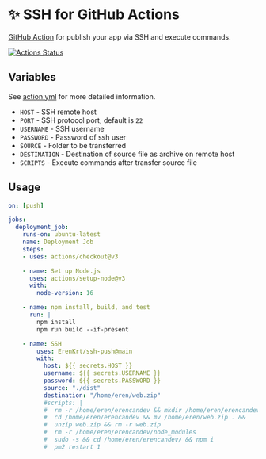 # ✨ SSH for GitHub Actions

[GitHub Action](https://github.com/features/actions) for publish your app via SSH and execute commands.

[![Actions Status](https://github.com/erenkrt/ssh-push/actions/workflows/main.yml/badge.svg)](https://github.com/erenkrt/ssh-push/actions)

## Variables

See [action.yml](./action.yml) for more detailed information.

* `HOST` - SSH remote host
* `PORT` - SSH protocol port, default is `22`
* `USERNAME` - SSH username
* `PASSWORD` - Password of ssh user
* `SOURCE` - Folder to be transferred
* `DESTINATION` - Destination of source file as archive on remote host
* `SCRIPTS` - Execute commands after transfer source file

## Usage

```yaml
on: [push]

jobs:
  deployment_job:
    runs-on: ubuntu-latest
    name: Deployment Job
    steps:
    - uses: actions/checkout@v3

    - name: Set up Node.js
      uses: actions/setup-node@v3
      with:
        node-version: 16

    - name: npm install, build, and test
      run: |
        npm install
        npm run build --if-present

    - name: SSH
        uses: ErenKrt/ssh-push@main
        with:
          host: ${{ secrets.HOST }}
          username: ${{ secrets.USERNAME }}
          password: ${{ secrets.PASSWORD }}
          source: "./dist"
          destination: "/home/eren/web.zip"
          #scripts: |
          #  rm -r /home/eren/erencandev && mkdir /home/eren/erencandev
          #  cd /home/eren/erencandev && mv /home/eren/web.zip . &&
          #  unzip web.zip && rm -r web.zip
          #  rm -r /home/eren/erencandev/node_modules
          #  sudo -s && cd /home/eren/erencandev/ && npm i
          #  pm2 restart 1
```